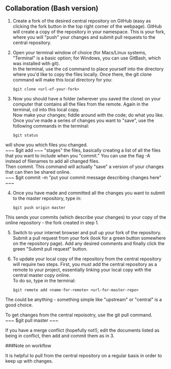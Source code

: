 Collaboration (Bash version)
---------------------------

1. Create a fork of the desired central repository on GitHub (easy as clicking 
the fork button in the top right corner of the webpage).  GitHub will create a copy of 
the repository in your namespace.  This is your fork, where you will "push" your changes and submit pull
requests to the central repository.  

2.  Open your terminal window of choice (for Macs/Linux systems, "Terminal" is 
a basic option; for Windows, you can use GitBash, which was installed with git).  
In the terminal, use the cd command to place yourself into the directory where you'd like to copy
the files locally.  Once there, the git clone command will make this local directory for you: 
	~~~
	$git clone <url-of-your-fork>
	~~~

3.  Now you should have a folder (wherever you saved the clone) on your computer 
that contains all the files from the remote.  Again in the terminal, cd into this local copy.  
Now make your changes; fiddle around with the code; do what you like.  
Once you've made a series of changes you want to "save", use the 
following commands in the terminal:
	~~~
	$git status
	~~~
will show you which files you changed.  
	~~~
	$git add <files changed>
	~~~
"stages" the files, basically creating a list of all the files that you want 
to include when you "commit."  You can use the flag -A instead of filenames to add all changed files.  
Then commit. This command will actually "save" a version of your changes that can then be shared online.   
	~~~
	$git commit -m "put your commit message describing changes here"
	~~~

4.  Once you have made and committed all the changes you want to submit to the master repository, 
type in:
	~~~
	$git push origin master
	~~~ 
This sends your commits (which describe your changes) to your copy of the online repository - the fork created in step 1.  
	
5.  Switch to your internet browser and pull up your fork of the repository.  Submit a pull request from your fork (look for a green button 
somewhere on the repository page).  Add any desired comments and finally click the green "Submit pull request" button.  

6. To update your local copy of the repository from the central repository will require two steps.  First, you must 
add the central repository as a remote to your project, essentially linking your local copy with the central master copy online.  
To do so, type in the terminal: 
	~~~
	$git remote add <name-for-remote> <url-for-master-repo>
	~~~ 
	
The <name-for-remote> could be anything - something simple like "upstream" or "central" is a good choice.  

To get changes from the central repoisotry, use the git pull command.   
	~~~
	$git pull <name-chosen-above> master
	~~~ 

If you have a merge conflict (hopefully not!), edit the documents listed as being in conflict, then 
add and commit them as in 3.  

###Note on workflow

It is helpful to pull from the central repository 
on a regular basis in order to keep up with 
changes.  

